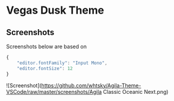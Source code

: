 # Vegas Dusk Theme

## Screenshots

Screenshots below are based on
```js
{
    "editor.fontFamily": "Input Mono",
    "editor.fontSize": 12
}
```

![Screenshot](https://github.com/whtsky/Agila-Theme-VSCode/raw/master/screenshots/Agila Classic Oceanic Next.png)